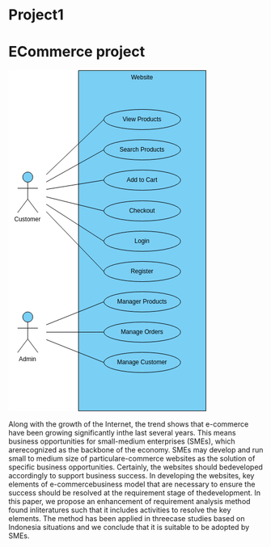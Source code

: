 # Project1
<h1> ECommerce project </h1>
<img src="e-commerce-website-.png" >


Along with the growth of the Internet, the trend shows that e-commerce have been growing significantly inthe last several years. This means business opportunities for small-medium enterprises (SMEs), which arerecognized as the backbone of the economy. SMEs may develop and run small to medium size of particulare-commerce websites  as the solution  of specific business opportunities. Certainly, the  websites should bedeveloped accordingly to support business success. In developing the websites, key elements of e-commercebusiness model that are necessary to ensure the success should be resolved at the requirement stage of thedevelopment. In  this  paper,  we  propose an  enhancement  of requirement  analysis  method found  inliteratures such that it includes activities to resolve the key elements. The method has been applied in threecase studies based on Indonesia situations and we conclude that it is suitable to be adopted by SMEs.
